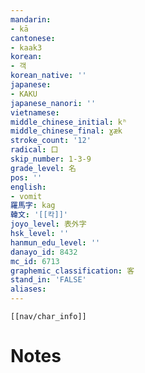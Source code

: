 ```yaml
---
mandarin:
- kā
cantonese:
- kaak3
korean:
- 객
korean_native: ''
japanese:
- KAKU
japanese_nanori: ''
vietnamese:
middle_chinese_initial: kʰ
middle_chinese_final: ɣæk
stroke_count: '12'
radical: 口
skip_number: 1-3-9
grade_level: 名
pos: ''
english:
- vomit
羅馬字: kag
韓文: '[[칵]]'
joyo_level: 表外字
hsk_level: ''
hanmun_edu_level: ''
danayo_id: 8432
mc_id: 6713
graphemic_classification: 客
stand_in: 'FALSE'
aliases:
---
```

```meta-bind-embed
[[nav/char_info]]
```

# Notes
